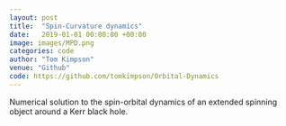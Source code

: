 ```yaml
---
layout: post
title:  "Spin-Curvature dynamics"
date:   2019-01-01 00:00:00 +00:00
image: images/MPD.png
categories: code
author: "Tom Kimpson"
venue: "Github"
code: https://github.com/tomkimpson/Orbital-Dynamics
---
```

Numerical solution to the spin-orbital dynamics of an extended spinning object around a Kerr black hole.
